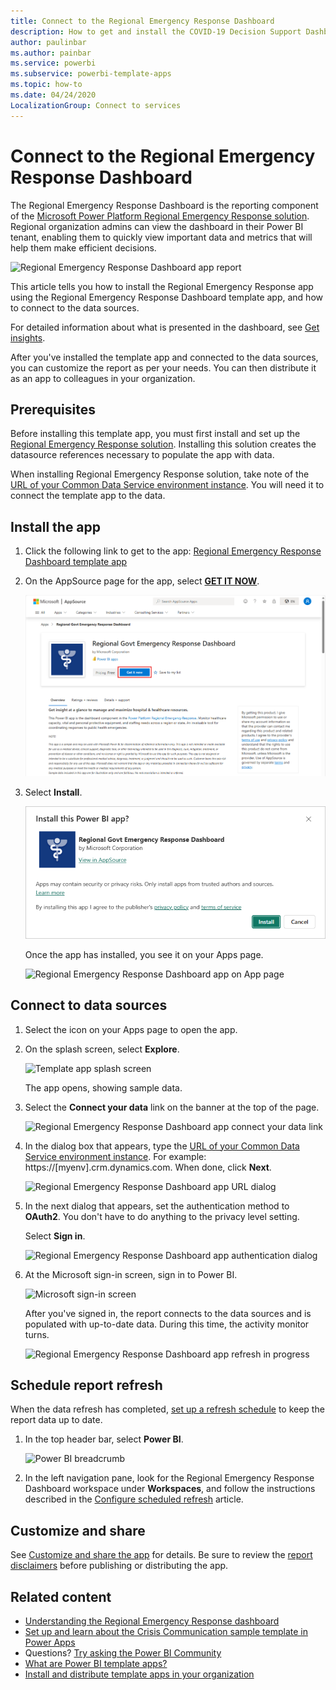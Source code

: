 ```yaml
---
title: Connect to the Regional Emergency Response Dashboard
description: How to get and install the COVID-19 Decision Support Dashboard for regional emergency response template app, and how to connect to data
author: paulinbar
ms.author: painbar
ms.service: powerbi
ms.subservice: powerbi-template-apps
ms.topic: how-to
ms.date: 04/24/2020
LocalizationGroup: Connect to services
---
```

# Connect to the Regional Emergency Response Dashboard
The Regional Emergency Response Dashboard is the reporting component of the [Microsoft Power Platform Regional Emergency Response solution](/powerapps/sample-apps/regional-emergency-response/overview). Regional organization admins can view the dashboard in their Power BI tenant, enabling them to quickly view important data and metrics that will help them make efficient decisions.

![Regional Emergency Response Dashboard app report](media/service-connect-to-regional-emergency-response/service-regional-emergency-response-app-report.png)

This article tells  you how to install the Regional Emergency Response app using the Regional Emergency Response Dashboard template app, and how to connect to the data sources.

For detailed information about what is presented in the dashboard, see [Get insights](/powerapps/sample-apps/regional-emergency-response/portals-admin-reporting#get-insights).

After you've installed the template app and connected to the data sources, you can customize the report as per your needs. You can then distribute it as an app to colleagues in your organization.

## Prerequisites

Before installing this template app, you must first install and set up the [Regional Emergency Response solution](/powerapps/sample-apps/regional-emergency-response/deploy). Installing this solution creates the datasource references necessary to populate the app with data.

When installing Regional Emergency Response solution, take note of the [URL of your Common Data Service environment instance](/powerapps/sample-apps/regional-emergency-response/deploy#step-5-configure-and-publish-power-bi-dashboard). You will need it to connect the template app to the data.

## Install the app

1. Click the following link to get to the app: [Regional Emergency Response Dashboard template app](https://appsource.microsoft.com/product/power-bi/powerapps_cxo.regional_response)

1. On the AppSource page for the app, select [**GET IT NOW**](https://appsource.microsoft.com/product/power-bi/powerapps_cxo.regional_response).

    [![Regional Emergency Response Dashboard app in AppSource](media/service-connect-to-regional-emergency-response/service-regional-emergency-response-app-appsource-get-it-now.png)](https://appsource.microsoft.com/product/power-bi/powerapps_cxo.regional_response)

1. Select **Install**. 

    ![Install the Regional Emergency Response Dashboard app](media/service-connect-to-regional-emergency-response/service-regional-emergency-response-select-install.png)

    Once the app has installed, you see it on your Apps page.

   ![Regional Emergency Response Dashboard app on App page](media/service-connect-to-regional-emergency-response/service-regional-emergency-response-app-apps-page-icon.png)

## Connect to data sources

1. Select the icon on your Apps page to open the app.

1. On the splash screen, select **Explore**.

   ![Template app splash screen](media/service-connect-to-regional-emergency-response/service-regional-emergency-response-app-splash-screen.png)

   The app opens, showing sample data.

1. Select the **Connect your data** link on the banner at the top of the page.

   ![Regional Emergency Response Dashboard app connect your data link](media/service-connect-to-regional-emergency-response/service-regional-emergency-response-app-connect-data.png)

1. In the dialog box that appears, type the [URL of your Common Data Service environment instance](/powerapps/sample-apps/emergency-response/deploy-configure#publish-the-power-bi-dashboard). For example: https://[myenv].crm.dynamics.com. When done, click **Next**.

   ![Regional Emergency Response Dashboard app URL dialog](media/service-connect-to-regional-emergency-response/service-regional-emergency-response-app-url-dialog.png)

1. In the next dialog that appears, set the authentication method to **OAuth2**. You don't have to do anything to the privacy level setting.

   Select **Sign in**.

   ![Regional Emergency Response Dashboard app authentication dialog](media/service-connect-to-regional-emergency-response/service-regional-emergency-response-app-authentication-dialog.png)

1. At the Microsoft sign-in screen, sign in to Power BI.

   ![Microsoft sign-in screen](media/service-connect-to-regional-emergency-response/service-regional-emergency-response-app-microsoft-login.png)

   After you've signed in, the report connects to the data sources and is populated with up-to-date data. During this time, the activity monitor turns.

   ![Regional Emergency Response Dashboard app refresh in progress](media/service-connect-to-regional-emergency-response/service-regional-emergency-response-app-refresh-monitor.png)

## Schedule report refresh

When the data refresh has completed, [set up a refresh schedule](../connect-data/refresh-scheduled-refresh.md) to keep the report data up to date.

1. In the top header bar, select **Power BI**.

   ![Power BI breadcrumb](media/service-connect-to-regional-emergency-response/service-regional-emergency-response-app-powerbi-breadcrumb.png)

1. In the left navigation pane, look for the Regional Emergency Response Dashboard workspace under **Workspaces**, and follow the instructions described in the [Configure scheduled refresh](../connect-data/refresh-scheduled-refresh.md) article.

## Customize and share

See [Customize and share the app](../connect-data/service-template-apps-install-distribute.md#customize-and-share-the-app) for details. Be sure to review the [report disclaimers](/powerapps/sample-apps/regional-emergency-response/overview#disclaimer) before publishing or distributing the app.

## Related content

* [Understanding the Regional Emergency Response dashboard](/powerapps/sample-apps/regional-emergency-response/portals-admin-reporting#get-insights)
* [Set up and learn about the Crisis Communication sample template in Power Apps](/powerapps/maker/canvas-apps/sample-crisis-communication-app)
* Questions? [Try asking the Power BI Community](https://community.powerbi.com/)
* [What are Power BI template apps?](../connect-data/service-template-apps-overview.md)
* [Install and distribute template apps in your organization](../connect-data/service-template-apps-install-distribute.md)